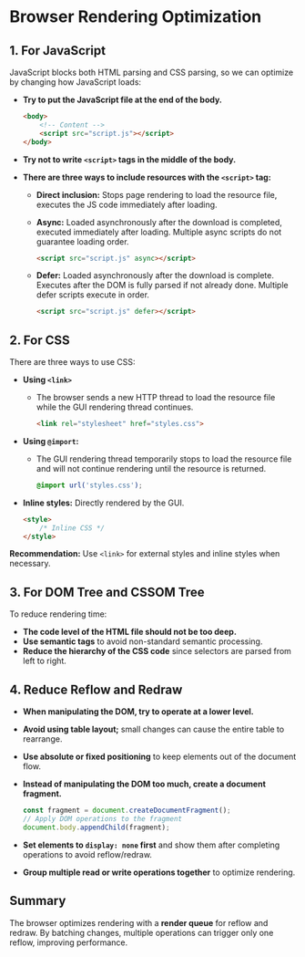 # Browser Rendering Optimization

## 1. For JavaScript
JavaScript blocks both HTML parsing and CSS parsing, so we can optimize by changing how JavaScript loads:

- **Try to put the JavaScript file at the end of the body.**
  
  ```html
  <body>
      <!-- Content -->
      <script src="script.js"></script>
  </body>
  ```

- **Try not to write `<script>` tags in the middle of the body.**

- **There are three ways to include resources with the `<script>` tag:**
  - **Direct inclusion:** Stops page rendering to load the resource file, executes the JS code immediately after loading.
  
  - **Async:** Loaded asynchronously after the download is completed, executed immediately after loading. Multiple async scripts do not guarantee loading order.
  
    ```html
    <script src="script.js" async></script>
    ```

  - **Defer:** Loaded asynchronously after the download is complete. Executes after the DOM is fully parsed if not already done. Multiple defer scripts execute in order.
  
    ```html
    <script src="script.js" defer></script>
    ```

## 2. For CSS
There are three ways to use CSS: 

- **Using `<link>`**
  - The browser sends a new HTTP thread to load the resource file while the GUI rendering thread continues.
  
    ```html
    <link rel="stylesheet" href="styles.css">
    ```

- **Using `@import`:** 
  - The GUI rendering thread temporarily stops to load the resource file and will not continue rendering until the resource is returned.
  
    ```css
    @import url('styles.css');
    ```

- **Inline styles:** Directly rendered by the GUI.

  ```html
  <style>
      /* Inline CSS */
  </style>
  ```

**Recommendation:** Use `<link>` for external styles and inline styles when necessary.

## 3. For DOM Tree and CSSOM Tree
To reduce rendering time:

- **The code level of the HTML file should not be too deep.**
- **Use semantic tags** to avoid non-standard semantic processing.
- **Reduce the hierarchy of the CSS code** since selectors are parsed from left to right.

## 4. Reduce Reflow and Redraw
- **When manipulating the DOM, try to operate at a lower level.**
- **Avoid using table layout;** small changes can cause the entire table to rearrange.
- **Use absolute or fixed positioning** to keep elements out of the document flow.
  
- **Instead of manipulating the DOM too much, create a document fragment.**
  
  ```javascript
  const fragment = document.createDocumentFragment();
  // Apply DOM operations to the fragment
  document.body.appendChild(fragment);
  ```

- **Set elements to `display: none` first** and show them after completing operations to avoid reflow/redraw.

- **Group multiple read or write operations together** to optimize rendering.

## Summary
The browser optimizes rendering with a **render queue** for reflow and redraw. By batching changes, multiple operations can trigger only one reflow, improving performance.